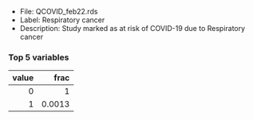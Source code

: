 

* File: QCOVID_feb22.rds
* Label: Respiratory cancer
* Description: Study marked as at risk of COVID-19 due to Respiratory cancer

### Top 5 variables
|   value |   frac |
|--------:|-------:|
|       0 | 1      |
|       1 | 0.0013 |
        
